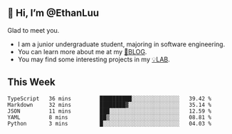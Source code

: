 ## 👋 Hi, I’m @EthanLuu

Glad to meet you.

- I am a junior undergraduate student, majoring in software engineering.
- You can learn more about me at my [📝BLOG](https://blog.ethanloo.top).
- You may find some interesting projects in my [💡LAB](https://lab.ethanloo.top).

## This Week
<!--START_SECTION:waka-->
```text
TypeScript   36 mins         ██████████░░░░░░░░░░░░░░░   39.42 % 
Markdown     32 mins         ████████▓░░░░░░░░░░░░░░░░   35.14 % 
JSON         11 mins         ███░░░░░░░░░░░░░░░░░░░░░░   12.59 % 
YAML         8 mins          ██▒░░░░░░░░░░░░░░░░░░░░░░   08.81 % 
Python       3 mins          █░░░░░░░░░░░░░░░░░░░░░░░░   04.03 % 
```
<!--END_SECTION:waka-->
